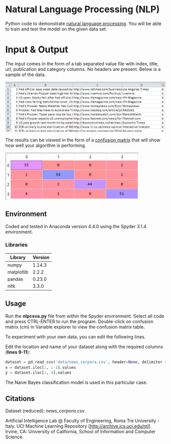 # Natural Language Processing (NLP)
Python code to demonstrate [natural language processing](https://en.wikipedia.org/wiki/Natural_language_processing). You will be able to train and test the model on the given data set.

# Input & Output
The input comes in the form of a tab separated value file with index, title, url, publication and category columns. No headers are present.
Below is a sample of the data.

![news_corpora](https://github.com/azmelcmie/nlp_csv/blob/master/img/new_corpora.PNG)

 
The results can be viewed in the form of a [confusion matrix](https://en.wikipedia.org/wiki/Confusion_matrix) that will show how well your algorithm is performing.

![confusion_matrix](https://github.com/azmelcmie/nlp_csv/blob/master/img/confusion_matrix.PNG)


## Environment
Coded and tested in Anaconda version 4.4.0 using the Spyder 3.1.4 environment.

### Libraries

Library | Version
--------| -----------
numpy | 1.14.3
matplotlib | 2.2.2
pandas | 0.23.0
nltk | 3.3.0



## Usage
Run the **nlpcsva.py** file from within the Spyder environment.
Select all code and press CTRL-ENTER to run the program.
Double-click on confusion matrix (cm) in Variable explorer to view the confusion matrix table.

To experiment with your own data, you can edit the following lines.

Edit the location and name of your dataset along with the required columns (**lines 9-11**):

````python
dataset = pd.read_csv('data/news_corpora.csv', header=None, delimiter = '\t', quoting = 3, engine='python')
x = dataset.iloc[:, :-1].values
y = dataset.iloc[:, 4].values
````

The Naive Bayes classification model is used in this particular case.

## Citations
Dataset (reduced): *news_corpora.csv*.

Artificial Intelligence Lab @ Faculty of Engineering, Roma Tre University - Italy. UCI Machine Learning Repository [http://archive.ics.uci.edu/ml]. Irvine, CA: University of California, School of Information and Computer Science.
